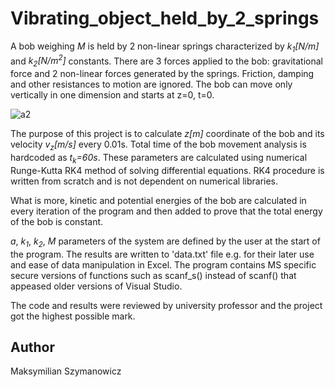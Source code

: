 # Vibrating_object_held_by_2_springs
A bob weighing *M* is held by 2 non-linear springs characterized by *k<sub>1</sub>\[N/m\]* and *k<sub>2</sub>\[N/m<sup>2</sup>\]* constants. There are 3 forces applied to the bob: gravitational force and 2 non-linear forces generated by the springs. Friction, damping and other resistances to motion are ignored. The bob can move only vertically in one dimension and starts at z=0, t=0.

![a2](https://user-images.githubusercontent.com/52458741/60745213-8b64a980-9f79-11e9-877a-3660da06d21a.jpg)

The purpose of this project is to calculate *z[m]* coordinate of the bob and its velocity *v<sub>z</sub>[m/s]* every 0.01s. Total time of the bob movement analysis is hardcoded as *t<sub>k</sub>=60s*. These parameters are calculated using numerical Runge-Kutta RK4 method of solving differential equations. RK4 procedure is written from scratch and is not dependent on numerical libraries.

What is more, kinetic and potential energies of the bob are calculated in every iteration of the program and then added to prove that the total energy of the bob is constant.

*a*, *k<sub>1</sub>*, *k<sub>2</sub>*, *M* parameters of the system are defined by the user at the start of the program. The results are written to 'data.txt' file e.g. for their later use and ease of data manipulation in Excel. The program contains MS specific secure versions of functions such as scanf_s() instead of scanf() that appeased older versions of Visual Studio.

The code and results were reviewed by university professor and the project got the highest possible mark.

## Author
Maksymilian Szymanowicz
